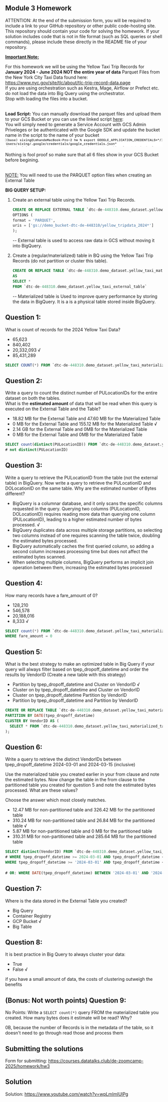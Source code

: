 ## Module 3 Homework

ATTENTION: At the end of the submission form, you will be required to include a link to your GitHub repository or other public code-hosting site. 
This repository should contain your code for solving the homework. If your solution includes code that is not in file format (such as SQL queries or 
shell commands), please include these directly in the README file of your repository.

<b><u>Important Note:</b></u> <p> For this homework we will be using the Yellow Taxi Trip Records for **January 2024 - June 2024 NOT the entire year of data** 
Parquet Files from the New York
City Taxi Data found here: </br> https://www.nyc.gov/site/tlc/about/tlc-trip-record-data.page </br>
If you are using orchestration such as Kestra, Mage, Airflow or Prefect etc. do not load the data into Big Query using the orchestrator.</br> 
Stop with loading the files into a bucket. </br></br>

**Load Script:** You can manually download the parquet files and upload them to your GCS Bucket or you can use the linked script [here](./load_yellow_taxi_data.py):<br>
You will simply need to generate a Service Account with GCS Admin Priveleges or be authenticated with the Google SDK and update the bucket name in the script to the name of your bucket<br>
![cred](03_23.png)

Nothing is fool proof so make sure that all 6 files show in your GCS Bucket before begining.</br><br>

<u>NOTE:</u> You will need to use the PARQUET option files when creating an External Table</br>

<b>BIG QUERY SETUP:</b></br>
1. Create an external table using the Yellow Taxi Trip Records. </br>
    ```sql
    CREATE OR REPLACE EXTERNAL TABLE `dtc-de-448310.demo_dataset.yellow_taxi_external_table`
    OPTIONS (
    format = 'PARQUET',
    uris = ['gs://demo_bucket-dtc-de-448310/yellow_tripdata_2024*']
    );
    ```
    -- External table is used to access raw data in GCS without moving it into BigQuery.

2. Create a (regular/materialized) table in BQ using the Yellow Taxi Trip Records (do not partition or cluster this table). </br>
    ```sql
    CREATE OR REPLACE TABLE `dtc-de-448310.demo_dataset.yellow_taxi_materialized_table`
    AS
    SELECT *
    FROM `dtc-de-448310.demo_dataset.yellow_taxi_external_table`
    ```
    -- Materialized table is Used to improve query performance by storing the data in BigQuery. It is a is a physical table stored inside BigQuery.
</p>

## Question 1:
What is count of records for the 2024 Yellow Taxi Data?
- 65,623
- 840,402
- 20,332,093 √
- 85,431,289

```sql
SELECT COUNT(*) FROM `dtc-de-448310.demo_dataset.yellow_taxi_materialized_table`
```

## Question 2:
Write a query to count the distinct number of PULocationIDs for the entire dataset on both the tables.</br> 
What is the **estimated amount** of data that will be read when this query is executed on the External Table and the Table?

- 18.82 MB for the External Table and 47.60 MB for the Materialized Table
- 0 MB for the External Table and 155.12 MB for the Materialized Table √
- 2.14 GB for the External Table and 0MB for the Materialized Table
- 0 MB for the External Table and 0MB for the Materialized Table

```sql
SELECT count(distinct(PULocationID)) FROM `dtc-de-448310.demo_dataset.yellow_taxi_materialized_table`
# not distinct(PULocationID)
```
## Question 3:
Write a query to retrieve the PULocationID from the table (not the external table) in BigQuery. Now write a query to retrieve the PULocationID and DOLocationID on the same table. Why are the estimated number of Bytes different?
- BigQuery is a columnar database, and it only scans the specific columns requested in the query. Querying two columns (PULocationID, DOLocationID) requires 
reading more data than querying one column (PULocationID), leading to a higher estimated number of bytes processed. √
- BigQuery duplicates data across multiple storage partitions, so selecting two columns instead of one requires scanning the table twice, 
doubling the estimated bytes processed.
- BigQuery automatically caches the first queried column, so adding a second column increases processing time but does not affect the estimated bytes scanned.
- When selecting multiple columns, BigQuery performs an implicit join operation between them, increasing the estimated bytes processed

## Question 4:
How many records have a fare_amount of 0?
- 128,210
- 546,578
- 20,188,016
- 8,333 √

```sql
SELECT count(*) FROM `dtc-de-448310.demo_dataset.yellow_taxi_materialized_table`
WHERE fare_amount = 0
```

## Question 5:
What is the best strategy to make an optimized table in Big Query if your query will always filter based on tpep_dropoff_datetime and order the results by VendorID (Create a new table with this strategy)
- Partition by tpep_dropoff_datetime and Cluster on VendorID √
- Cluster on by tpep_dropoff_datetime and Cluster on VendorID
- Cluster on tpep_dropoff_datetime Partition by VendorID
- Partition by tpep_dropoff_datetime and Partition by VendorID

```sql
CREATE OR REPLACE TABLE `dtc-de-448310.demo_dataset.yellow_taxi_materialized_table_partitioned`
PARTITION BY DATE(tpep_dropoff_datetime)
CLUSTER BY VendorID AS (
  SELECT * FROM `dtc-de-448310.demo_dataset.yellow_taxi_materialized_table`
);
```

## Question 6:
Write a query to retrieve the distinct VendorIDs between tpep_dropoff_datetime
2024-03-01 and 2024-03-15 (inclusive)</br>

Use the materialized table you created earlier in your from clause and note the estimated bytes. Now change the table in the from clause to the partitioned table you created for question 5 and note the estimated bytes processed. What are these values? </br>

Choose the answer which most closely matches.</br> 

- 12.47 MB for non-partitioned table and 326.42 MB for the partitioned table
- 310.24 MB for non-partitioned table and 26.84 MB for the partitioned table √
- 5.87 MB for non-partitioned table and 0 MB for the partitioned table
- 310.31 MB for non-partitioned table and 285.64 MB for the partitioned table

```sql
SELECT distinct(VendorID) FROM `dtc-de-448310.demo_dataset.yellow_taxi_materialized_table` 
# WHERE tpep_dropoff_datetime >= 2024-03-01 AND tpep_dropoff_datetime <= 2024-03-15 -- need to add quotes
WHERE tpep_dropoff_datetime >= '2024-03-01' AND tpep_dropoff_datetime <= '2024-03-15'

# OR: WHERE DATE(tpep_dropoff_datetime) BETWEEN '2024-03-01' AND '2024-03-15'
```

## Question 7: 
Where is the data stored in the External Table you created?

- Big Query
- Container Registry
- GCP Bucket √
- Big Table

## Question 8:
It is best practice in Big Query to always cluster your data:
- True
- False √ 

if you have a small amount of data, the costs of clustering outweigh the benefits


## (Bonus: Not worth points) Question 9:
No Points: Write a `SELECT count(*)` query FROM the materialized table you created. How many bytes does it estimate will be read? Why?

0B, because the number of Records is in the metadata of the table, so it doesn't need to go through read those and process them

## Submitting the solutions

Form for submitting: https://courses.datatalks.club/de-zoomcamp-2025/homework/hw3

## Solution

Solution: https://www.youtube.com/watch?v=wpLmImIUlPg
